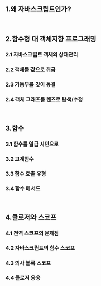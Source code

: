 ## 1.왜 자바스크립트인가?

<br>

## 2.함수형 대 객체지향 프로그래밍

### 2.1 자바스크립트 객체의 상태관리

### 2.2 객체를 값으로 취급

### 2.3 가동부를 깊이 동결

### 2.4 객체 그래프를 렌즈로 탐색/수정

<br>

## 3.함수

### 3.1 함수를 일급 시민으로

### 3.2 고계함수

### 3.3 함수 호출 유형

### 3.4 함수 메서드

<br>

## 4.클로저와 스코프

### 4.1 전역 스코프의 문제점

### 4.2 자바스크립트의 함수 스코프

### 4.3 의사 블록 스코프

### 4.4 클로저 응용
